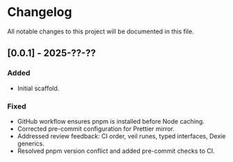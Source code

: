 # Changelog

All notable changes to this project will be documented in this file.

## [0.0.1] - 2025-??-??

### Added

- Initial scaffold.

### Fixed

- GitHub workflow ensures pnpm is installed before Node caching.
- Corrected pre-commit configuration for Prettier mirror.
- Addressed review feedback: CI order, veil runes, typed interfaces, Dexie generics.
- Resolved pnpm version conflict and added pre-commit checks to CI.
